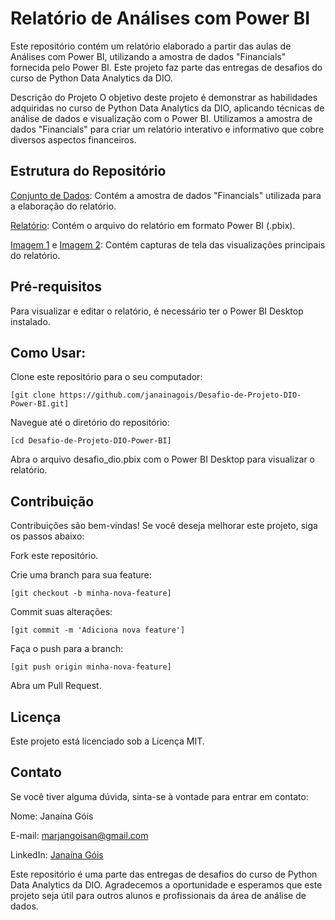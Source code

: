 # Relatório de Análises com Power BI
Este repositório contém um relatório elaborado a partir das aulas de Análises com Power BI, utilizando a amostra de dados "Financials" fornecida pelo Power BI. Este projeto faz parte das entregas de desafios do curso de Python Data Analytics da DIO.

Descrição do Projeto
O objetivo deste projeto é demonstrar as habilidades adquiridas no curso de Python Data Analytics da DIO, aplicando técnicas de análise de dados e visualização com o Power BI. Utilizamos a amostra de dados "Financials" para criar um relatório interativo e informativo que cobre diversos aspectos financeiros.

## Estrutura do Repositório

[Conjunto de Dados](https://github.com/janainagois/Desafio-de-Projeto-DIO-Power-BI/blob/main/Financial%20Sample%20(1).xlsx): Contém a amostra de dados "Financials" utilizada para a elaboração do relatório.

[Relatório](https://github.com/janainagois/Desafio-de-Projeto-DIO-Power-BI/blob/main/desafio_dio.pbix): Contém o arquivo do relatório em formato Power BI (.pbix).

[Imagem 1](https://github.com/janainagois/Desafio-de-Projeto-DIO-Power-BI/blob/main/relatorio_pag_1.png) e [Imagem 2](https://github.com/janainagois/Desafio-de-Projeto-DIO-Power-BI/blob/main/relatorio_pag_2.png): Contém capturas de tela das visualizações principais do relatório.

## Pré-requisitos

Para visualizar e editar o relatório, é necessário ter o Power BI Desktop instalado.

## Como Usar:

Clone este repositório para o seu computador:
```
[git clone https://github.com/janainagois/Desafio-de-Projeto-DIO-Power-BI.git]
```
Navegue até o diretório do repositório:
```
[cd Desafio-de-Projeto-DIO-Power-BI]
```
Abra o arquivo desafio_dio.pbix com o Power BI Desktop para visualizar o relatório.

## Contribuição

Contribuições são bem-vindas! Se você deseja melhorar este projeto, siga os passos abaixo:

Fork este repositório.

Crie uma branch para sua feature:
```
[git checkout -b minha-nova-feature]
```

Commit suas alterações:
```
[git commit -m 'Adiciona nova feature']
```

Faça o push para a branch:
```
[git push origin minha-nova-feature]
```

Abra um Pull Request.

## Licença
Este projeto está licenciado sob a Licença MIT. 

## Contato
Se você tiver alguma dúvida, sinta-se à vontade para entrar em contato:

Nome: Janaína Góis

E-mail: marjangoisan@gmail.com

LinkedIn: [Janaína Góis](https://www.linkedin.com/in/janaina-gois/)

Este repositório é uma parte das entregas de desafios do curso de Python Data Analytics da DIO. Agradecemos a oportunidade e esperamos que este projeto seja útil para outros alunos e profissionais da área de análise de dados.
